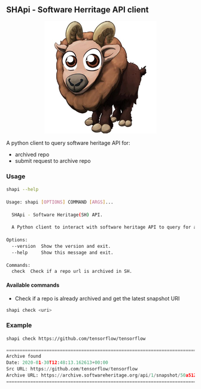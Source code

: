## SHApi - Software Herritage API client

<p align="center">
  <img src="docs/images/shapi.jpeg" alt="himalayan_thar" width="300" height="300"/>
</p>

A python client to query software heritage API for:

- archived repo
- submit request to archive repo

### Usage

```bash
shapi --help

Usage: shapi [OPTIONS] COMMAND [ARGS]...

  SHApi - Software Heritage(SH) API.

  A Python client to interact with software heritage API to query for an archived repo, submit request to archive a new repo.

Options:
  --version  Show the version and exit.
  --help     Show this message and exit.

Commands:
  check  Check if a repo url is archived in SH.

```

#### Available commands

- Check if a repo is already archived and get the latest snapshot URI

```bash
shapi check <uri>
```

### Example

```bash
shapi check https://github.com/tensorflow/tensorflow
```


```python
=======================================================================
Archive found
Date: 2020-01-30T12:48:13.162613+00:00
Src URL: https://github.com/tensorflow/tensorflow
Archive URL: https://archive.softwareheritage.org/api/1/snapshot/50a5123ba58a352be71a143446e2021c8f0471c9/
=======================================================================
```

